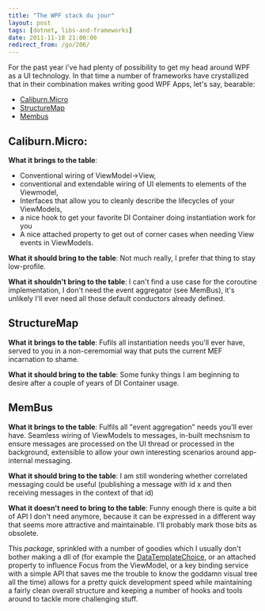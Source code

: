 ```yaml
---
title: "The WPF stack du jour"
layout: post
tags: [dotnet, libs-and-frameworks]
date: 2011-11-18 21:00:00
redirect_from: /go/206/
---
```


For the past year i've had plenty of possibility to get my head around WPF as a UI technology. 
In that time a number of frameworks have crystallized that in their combination makes writing good WPF Apps, let's say, bearable:

* [Caliburn.Micro][1]
* [StructureMap][2]
* [Membus][3]


## Caliburn.Micro:

__What it brings to the table__: 

* Conventional wiring of ViewModel->View, 
* conventional and extendable wiring of UI elements to elements of the Viewmodel, 
* Interfaces that allow you to cleanly describe the lifecycles of your ViewModels, 
* a nice hook to get your favorite DI Container doing instantiation work for you
* A nice attached property to get out of corner cases when needing View events in ViewModels.

__What it should bring to the table__: Not much really, I prefer that thing to stay low-profile.

__What it shouldn't bring to the table__: I can't find a use case for the coroutine implementation, I don't need the event aggregator (see MemBus), it's unlikely I'll ever need all those default conductors already defined.

## StructureMap

__What it brings to the table__: Fufils all instantiation needs you'll ever have, served to you in a non-ceremomial way that puts the current MEF incarnation to shame.

__What it should bring to the table__: Some funky things I am beginning to desire after a couple of years of DI Container usage.

## MemBus

__What it brings to the table__: Fulfils all "event aggregation" needs you'll ever have. Seamless wiring of ViewModels to messages, in-built mechsnism to ensure messages are processed on the UI thread or processed in the background, extensible to allow your own interesting scenarios around app-internal messaging.

__What it should bring to the table__: I am still wondering whether correlated messaging could be useful (publishing a message with id x and then receiving messages in the context of that id)

__What it doesn't need to bring to the table__: Funny enough there is quite a bit of API I don't need anymore, because it can be expressed in a different way that seems more attractive and maintainable. I'll probably mark those bits as obsolete.

This _package_, sprinkled with a number of goodies which I usually don't bother making a dll of (for example the [DataTemplateChoice][4], or an attached property to influence Focus from the ViewModel, or a key binding service with a simple API that saves me the trouble to know the goddamn visual tree all the time) allows for a pretty quick development speed while maintaining a fairly clean overall structure and keeping a number of hooks and tools around to tackle more challenging stuff.

  [1]: http://caliburnmicro.codeplex.com/
  [2]: https://github.com/structuremap/structuremap
  [3]: https://github.com/flq/MemBus
  [4]: /2011/02/18/more-datatemplates-in-wpf
